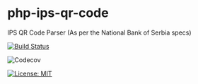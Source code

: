 # php-ips-qr-code
IPS QR Code Parser (As per the National Bank of Serbia specs)

[![Build Status](https://travis-ci.com/medigeek/php-ips-qr-code.svg?branch=master)](https://travis-ci.com/medigeek/php-ips-qr-code)

![Codecov](https://img.shields.io/codecov/c/github/medigeek/php-ips-qr-code?token=67d24411-cfaa-4d7d-be92-da2befd51e96)

[![License: MIT](https://img.shields.io/badge/License-MIT-yellow.svg)](https://opensource.org/licenses/MIT)

